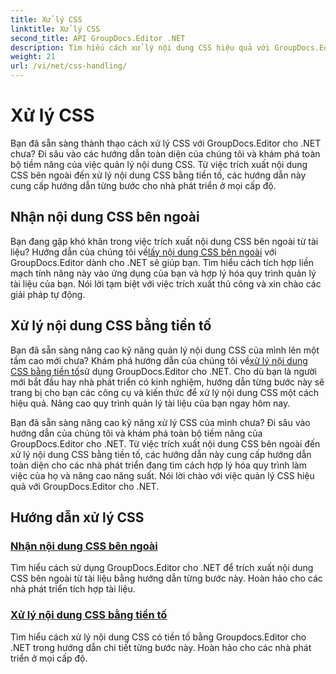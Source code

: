 ```yaml
---
title: Xử lý CSS
linktitle: Xử lý CSS
second_title: API GroupDocs.Editor .NET
description: Tìm hiểu cách xử lý nội dung CSS hiệu quả với GroupDocs.Editor cho .NET. Trích xuất nội dung CSS bên ngoài và xử lý nội dung CSS bằng tiền tố một cách dễ dàng.
weight: 21
url: /vi/net/css-handling/
---
```


# Xử lý CSS


Bạn đã sẵn sàng thành thạo cách xử lý CSS với GroupDocs.Editor cho .NET chưa? Đi sâu vào các hướng dẫn toàn diện của chúng tôi và khám phá toàn bộ tiềm năng của việc quản lý nội dung CSS. Từ việc trích xuất nội dung CSS bên ngoài đến xử lý nội dung CSS bằng tiền tố, các hướng dẫn này cung cấp hướng dẫn từng bước cho nhà phát triển ở mọi cấp độ.

## Nhận nội dung CSS bên ngoài

 Bạn đang gặp khó khăn trong việc trích xuất nội dung CSS bên ngoài từ tài liệu? Hướng dẫn của chúng tôi về[lấy nội dung CSS bên ngoài](./get-external-css-content/) với GroupDocs.Editor dành cho .NET sẽ giúp bạn. Tìm hiểu cách tích hợp liền mạch tính năng này vào ứng dụng của bạn và hợp lý hóa quy trình quản lý tài liệu của bạn. Nói lời tạm biệt với việc trích xuất thủ công và xin chào các giải pháp tự động.

## Xử lý nội dung CSS bằng tiền tố

 Bạn đã sẵn sàng nâng cao kỹ năng quản lý nội dung CSS của mình lên một tầm cao mới chưa? Khám phá hướng dẫn của chúng tôi về[xử lý nội dung CSS bằng tiền tố](./handle-css-content-with-prefix/)sử dụng GroupDocs.Editor cho .NET. Cho dù bạn là người mới bắt đầu hay nhà phát triển có kinh nghiệm, hướng dẫn từng bước này sẽ trang bị cho bạn các công cụ và kiến thức để xử lý nội dung CSS một cách hiệu quả. Nâng cao quy trình quản lý tài liệu của bạn ngay hôm nay.

Bạn đã sẵn sàng nâng cao kỹ năng xử lý CSS của mình chưa? Đi sâu vào hướng dẫn của chúng tôi và khám phá toàn bộ tiềm năng của GroupDocs.Editor cho .NET. Từ việc trích xuất nội dung CSS bên ngoài đến xử lý nội dung CSS bằng tiền tố, các hướng dẫn này cung cấp hướng dẫn toàn diện cho các nhà phát triển đang tìm cách hợp lý hóa quy trình làm việc của họ và nâng cao năng suất. Nói lời chào với việc quản lý CSS hiệu quả với GroupDocs.Editor cho .NET. 
## Hướng dẫn xử lý CSS
### [Nhận nội dung CSS bên ngoài](./get-external-css-content/)
Tìm hiểu cách sử dụng GroupDocs.Editor cho .NET để trích xuất nội dung CSS bên ngoài từ tài liệu bằng hướng dẫn từng bước này. Hoàn hảo cho các nhà phát triển tích hợp tài liệu.
### [Xử lý nội dung CSS bằng tiền tố](./handle-css-content-with-prefix/)
Tìm hiểu cách xử lý nội dung CSS có tiền tố bằng Groupdocs.Editor cho .NET trong hướng dẫn chi tiết từng bước này. Hoàn hảo cho các nhà phát triển ở mọi cấp độ.